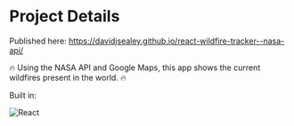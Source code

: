 # Project Details

Published here:
https://davidjsealey.github.io/react-wildfire-tracker--nasa-api/

🔥 Using the NASA API and Google Maps, this app shows the current wildfires present in the world. 🔥

Built in:

<img src="https://img.shields.io/badge/React-20232A?style=for-the-badge&logo=react&logoColor=61DAFB" alt="React" />

